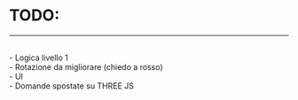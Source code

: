 <h1> TODO: </h1>
<hr>
<br>
- Logica livello 1<br>
- Rotazione da migliorare (chiedo a rosso)<br>
- UI<br>
- Domande spostate su THREE JS<br>

